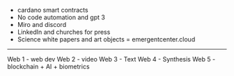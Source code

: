 - cardano smart contracts
- No code automation and gpt 3
- Miro and discord
- LinkedIn and churches for press
- Science white papers and art objects = emergentcenter.cloud
---

Web 1 - web dev
Web 2 - video
Web 3 - Text
Web 4 - Synthesis
Web 5 - blockchain + AI + biometrics
